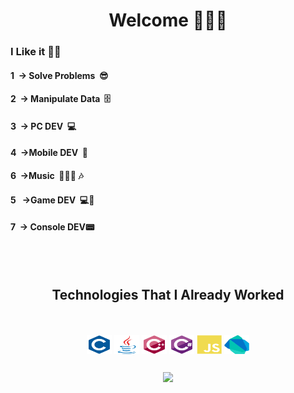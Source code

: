 <div align="center">
  
# Welcome 👨🏻‍💻
 </div>
  
###  I Like it 🤙🏻
   
  
  
#### 1 &nbsp;-> Solve Problems &nbsp;😎&nbsp; &nbsp; &nbsp; &nbsp; &nbsp; &nbsp; &nbsp; &nbsp;&nbsp;&nbsp;&nbsp; &nbsp; &nbsp; &nbsp; &nbsp; &nbsp; &nbsp; &nbsp; &nbsp; &nbsp; &nbsp; &nbsp; &nbsp;  &nbsp; &nbsp;&nbsp;&nbsp;&nbsp; &nbsp; &nbsp; &nbsp; &nbsp; &nbsp; &nbsp; &nbsp; &nbsp; &nbsp; &nbsp; &nbsp;  
#### 2 &nbsp;->  Manipulate Data  &nbsp;🗄&nbsp;&nbsp;&nbsp; &nbsp; &nbsp; &nbsp; &nbsp; &nbsp; &nbsp; &nbsp; &nbsp; &nbsp; &nbsp;&nbsp; &nbsp; &nbsp; &nbsp; &nbsp; &nbsp; &nbsp; &nbsp; &nbsp; 
#### 3 &nbsp;->  PC DEV  &nbsp;💻&nbsp;&nbsp;&nbsp; &nbsp; &nbsp; &nbsp; &nbsp; &nbsp; &nbsp; &nbsp; &nbsp; &nbsp; &nbsp; &nbsp; &nbsp;  &nbsp; &nbsp;&nbsp;&nbsp;&nbsp; &nbsp; &nbsp; &nbsp; &nbsp; &nbsp; &nbsp; &nbsp; &nbsp; &nbsp; &nbsp;  &nbsp;   
#### 4  &nbsp;->Mobile DEV &nbsp;📱
#### 6 &nbsp;->Music  &nbsp;🎸🎶🎵 🎶
#### 5 &nbsp; ->Game DEV  &nbsp;💻📱

####  7 &nbsp;-> Console DEV📟


<br>
<br>
<div align="center">
  
##  Technologies That I Already Worked
  </div>
  
<div style="display: inline_block"><br>


<div align="center">

<div style="display: inline_block"><br>
  
  <img align="center" alt="GabrielLuiz-C" height="30" width="40" src="https://raw.githubusercontent.com/devicons/devicon/master/icons/c/c-plain.svg">
  <img align="center" alt="Gabriel-java" height="30" width="40" src="https://raw.githubusercontent.com/devicons/devicon/master/icons/java/java-original.svg">
  <img align="center" alt="Gabriel-C++" height="30" width="40" src="https://raw.githubusercontent.com/devicons/devicon/master/icons/cplusplus/cplusplus-original.svg">
   <img align="center" alt="Gabriel-Csharp" height="30" width="40" src="https://raw.githubusercontent.com/devicons/devicon/master/icons/csharp/csharp-original.svg">
  <img align="center" alt="GabrielLuiz-Js" height="30" width="40" src="https://raw.githubusercontent.com/devicons/devicon/master/icons/javascript/javascript-plain.svg">
  <img align="center" alt="Gabriel-Dart" height="30" width="40" src="https://raw.githubusercontent.com/devicons/devicon/master/icons/dart/dart-original.svg">
</div>
  
  ##
 
<div> 
  <a href="https://instagram.com/thegabrielluizsfc/" target="_blank"><img src="https://img.shields.io/badge/-Instagram-%23E4405F?style=for-the-badge&logo=instagram&logoColor=black" target="_blank"></a>
  </div>
 
